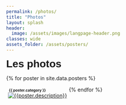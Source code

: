 ```yaml
---
permalink: /photos/
title: "Photos"
layout: splash
header:
  image: /assets/images/langpage-header.png
classes: wide
assets_folder: /assets/posters/
---
```


<div>
  <span style="font-size:2em;font-family: 'Source Sans Pro', sans-serif;font-weight: bold;">Les photos</span>

</div>

{% for poster in site.data.posters %}

  <div style="float:left;margin: 5px">
    <div>
      <span style="font-size:0.7em;font-weight: bold;"><i class="fas fa-fw fa-tags" aria-hidden="true"></i>&nbsp;{{ poster.category }}</span><br>
      <a href="{{site.baseurl}}{{page.assets_folder}}{{poster.image}}" target="_blank" class=".btn .btn--success .btn--large">
        <img src="{{site.baseurl}}{{page.assets_folder}}{{poster.thumbnail}}" alt="{{poster.description}}">
      </a>
    <!-- w300 A4 -->
    </div>
  </div>


{% endfor %}
